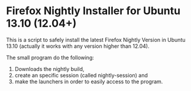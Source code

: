 Firefox Nightly Installer for Ubuntu 13.10 (12.04+)
==================================================

This is a script to safely install the latest Firefox Nightly Version in Ubuntu 13.10 (actually it works with any version higher than 12.04). 

The small program do the following:

1) Downloads the nightly build, 
2) create an specific session (called nightly-session) and 
3) make the launchers in order to easily access to the program. 



